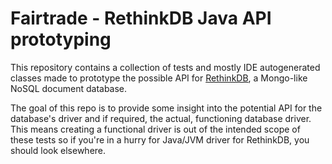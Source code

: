 Fairtrade - RethinkDB Java API prototyping
==========================================

This repository contains a collection of tests and mostly IDE autogenerated classes made to prototype the possible API
for [RethinkDB](http://www.rethinkdb.com/), a Mongo-like NoSQL document database.

The goal of this repo is to provide some insight into the potential API for the database's driver and if required,
the actual, functioning database driver. This means creating a functional driver is out of the intended scope of these
tests so if you're in a hurry for Java/JVM driver for RethinkDB, you should look elsewhere.